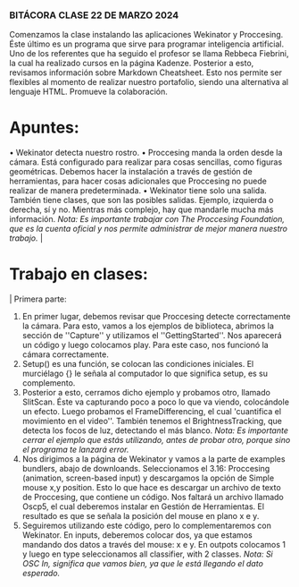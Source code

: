 ### **BITÁCORA CLASE 22 DE MARZO 2024**

Comenzamos la clase instalando las aplicaciones Wekinator y Proccesing. Éste último es un programa que sirve para programar inteligencia artificial. Uno de los referentes que ha seguido el profesor se llama Rebbeca Fiebrini, la cual ha realizado cursos en la página Kadenze.
Posterior a esto, revisamos información sobre Markdown Cheatsheet. Esto nos permite ser flexibles al momento de realizar nuestro portafolio, siendo una alternativa al lenguaje HTML. Promueve la colaboración. 

# **Apuntes:**
•	Wekinator detecta nuestro rostro.
•	Proccesing manda la orden desde la cámara. Está configurado para realizar para cosas sencillas, como figuras geométricas. Debemos hacer la instalación a través de gestión de herramientas, para hacer cosas adicionales que Proccesing no puede realizar de manera predeterminada. 
• Wekinator tiene solo una salida. También tiene clases, que son las posibles salidas. Ejemplo, izquierda o derecha, sí y no. Mientras más complejo, hay que mandarle mucha más información. 
_Nota: Es importante trabajar con The Proccesing Foundation, que es la cuenta oficial y nos permite administrar de mejor manera nuestro trabajo._
|
# **Trabajo en clases:**
|
Primera parte: 
1. En primer lugar, debemos revisar que Proccesing detecte correctamente la cámara. Para esto, vamos a los ejemplos de biblioteca, abrimos la sección de ''Capture'' y utilizamos el ''GettingStarted''. Nos aparecerá un código y luego colocamos play. Para este caso, nos funcionó la cámara correctamente.
2. Setup() es una función, se colocan las condiciones iniciales. El murciélago {} le señala al computador lo que significa setup, es su complemento.
3. Posterior a esto, cerramos dicho ejemplo y probamos otro, llamado SlitScan. Éste va capturando poco a poco lo que va viendo, colocándole un efecto. Luego probamos el FrameDifferencing, el cual 'cuantifica el movimiento en el video''. También tenemos el BrightnessTracking, que detecta los focos de luz, detectando el más blanco.
 _Nota: Es importante cerrar el ejemplo que estás utilizando, antes de probar otro, porque sino el programa te lanzará error._
4. Nos dirigimos a la página de Wekinator y vamos a la parte de examples bundlers, abajo de downloands. Seleccionamos el 3.16: Proccesing (animation, screen-based input) y descargamos la opción de Simple mouse x,y position. Esto lo que hace es descargar un archivo de texto de Proccesing, que contiene un código. Nos faltará un archivo llamado Oscp5, el cual deberemos instalar en Gestión de Herramientas. El resultado es que se señala la posición del mouse en plano x e y. 
5. Seguiremos utilizando este código, pero lo complementaremos con Wekinator. En inputs, deberemos colocar dos, ya que estamos mandando dos datos a través del mouse: x e y. En outpots colocamos 1 y luego en type seleccionamos all classifier, with 2 classes.
_Nota: Si OSC In, significa que vamos bien, ya que le está llegando el dato esperado._
